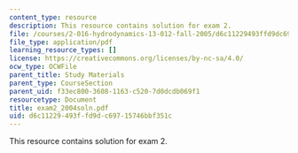 ```yaml
---
content_type: resource
description: This resource contains solution for exam 2.
file: /courses/2-016-hydrodynamics-13-012-fall-2005/d6c11229493ffd9dc69715746bbf351c_exam2_2004soln.pdf
file_type: application/pdf
learning_resource_types: []
license: https://creativecommons.org/licenses/by-nc-sa/4.0/
ocw_type: OCWFile
parent_title: Study Materials
parent_type: CourseSection
parent_uid: f33ec800-3608-1163-c520-7d0dcdb069f1
resourcetype: Document
title: exam2_2004soln.pdf
uid: d6c11229-493f-fd9d-c697-15746bbf351c
---
```

This resource contains solution for exam 2.